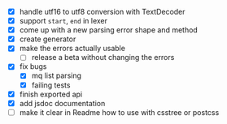 - [x] handle utf16 to utf8 conversion with TextDecoder
- [x] support `start`, `end` in lexer
- [x] come up with a new parsing error shape and method
- [x] create generator
- [x] make the errors actually usable
  - [ ] release a beta without changing the errors
- [x] fix bugs
  - [x] mq list parsing
  - [x] failing tests
- [x] finish exported api
- [x] add jsdoc documentation
- [ ] make it clear in Readme how to use with csstree or postcss
